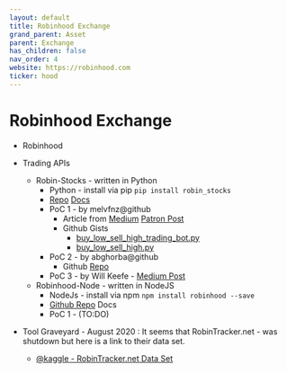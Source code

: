 ```yaml
---
layout: default
title: Robinhood Exchange
grand_parent: Asset
parent: Exchange
has_children: false
nav_order: 4
website: https://robinhood.com
ticker: hood
---
```


# Robinhood Exchange

- Robinhood 

- Trading APIs 
	- Robin-Stocks - written in Python
		- Python - install via pip  ```pip install robin_stocks```
		- [Repo](https://github.com/jmfernandes/robin_stocks) [Docs](https://robin-stocks.readthedocs.io/en/latest/index.html)
		- PoC 1 -  by melvfnz@github
			- Article from [Medium](https://towardsdatascience.com/using-python-and-robinhood-to-create-a-simple-buy-low-sell-high-trading-bot-13f94fe93960) [Patron Post](https://www.patreon.com/posts/link-to-buy-low-32533272)
			- Github Gists 
				- [buy_low_sell_high_trading_bot.py](https://gist.github.com/melvfnz/e0ea10d3049b808da436edddf1225136) 
				- [buy_low_sell_high.py](https://gist.github.com/melvfnz/a582e796cb1f86026e15a7ec95996295)
		- PoC 2 - by abghorba@github
			- Github [Repo](https://github.com/abghorba/Robinhood-Trading-Bot)
		- PoC 3 - by Will Keefe - [Medium Post](https://medium.com/codex/algorithmic-robinhood-crypto-trading-with-python-in-the-cloud-f85e7c3fe399)
	- Robinhood-Node - written in NodeJS
		- NodeJs - install via npm ```npm install robinhood --save```
		-  [Github Repo](https://github.com/aurbano/robinhood-node) Docs
		- PoC 1 - (TO:DO)

- Tool Graveyard - August 2020 : It seems that RobinTracker.net - was shutdown but here is a link to their data set. 
	- [@kaggle - RobinTracker.net Data Set](https://www.kaggle.com/datasets/cprimozi/robinhood-stock-popularity-history)
